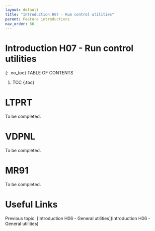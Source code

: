 ```yaml
---
layout: default
title: "Introduction H07 - Run control utilities"
parent: Feature introductions
nav_order: 66
---
```


# Introduction H07 - Run control utilities
{: .no_toc}
TABLE OF CONTENTS 
1. TOC
{:toc}  

# LTPRT
To be completed.  
  


# VDPNL
To be completed.  
  

# MR91
To be completed.  
  

# Useful Links
Previous topic: [Introduction H06 - General utilities](Introduction H06 - General utilities)  

